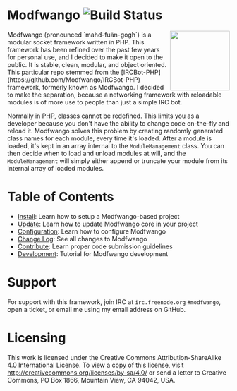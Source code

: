 Modfwango ![Build Status](http://dpr.clayfreeman.com/VubN)
=========

<img align="right" width=135 src="http://dpr.clayfreeman.com/1cc2Y+">
Modfwango (pronounced `mahd-fuān-gogh`) is a modular socket framework written in
PHP.  This framework has been refined over the past few years for personal use,
and I decided to make it open to the public.  It is stable, clean, modular, and
object oriented.  This particular repo stemmed from the
[IRCBot-PHP](https://github.com/Modfwango/IRCBot-PHP) framework, formerly known
as Modfwango.  I decided to make the separation, because a networking framework
with reloadable modules is of more use to people than just a simple IRC bot.

Normally in PHP, classes cannot be redefined.  This limits you as a developer
because you don't have the ability to change code on-the-fly and reload it.
Modfwango solves this problem by creating randomly generated class names for
each module, every time it's loaded.  After a module is loaded, it's kept in an
array internal to the `ModuleManagement` class.  You can then decide when to
load and unload modules at will, and the `ModuleManagement` will simply either
append or truncate your module from its internal array of loaded modules.

Table of Contents
=================

* [Install](/docs/INSTALL.md):  Learn how to setup a Modfwango-based project
* [Update](/docs/UPDATE.md):  Learn how to update Modfwango core in your project
* [Configuration](/docs/CONFIGURATION.md):  Learn how to configure Modfwango
* [Change Log](/docs/CHANGELOG.md):  See all changes to Modfwango
* [Contribute](/docs/CONTRIBUTE.md):  Learn proper code submission guidelines
* [Development](/docs/DEVELOPMENT.md):  Tutorial for Modfwango development

Support
=======

For support with this framework, join IRC at `irc.freenode.org` `#modfwango`,
open a ticket, or email me using my email address on GitHub.

Licensing
=========

This work is licensed under the Creative Commons Attribution-ShareAlike 4.0
International License. To view a copy of this license, visit
http://creativecommons.org/licenses/by-sa/4.0/ or send a letter to Creative
Commons, PO Box 1866, Mountain View, CA 94042, USA.
